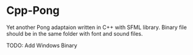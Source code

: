 # Cpp-Pong
Yet another Pong adaptaion written in C++ with SFML library. Binary file should be in the same folder with font and sound files.

TODO:
Add Windows Binary
